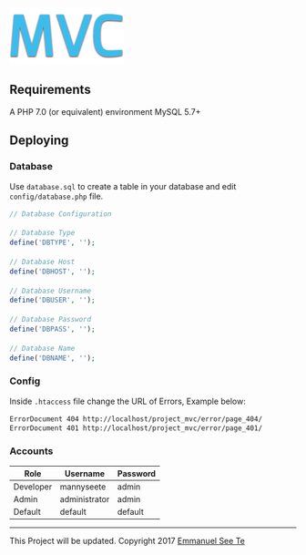 ![alt text](https://github.com/Twiistrz/Project-MVC/blob/master/assets/img/logo.png)

Requirements
------------
A PHP 7.0 (or equivalent) environment
MySQL 5.7+

Deploying
------------
### Database
Use `database.sql` to create a table in your database and edit `config/database.php` file.
```php
// Database Configuration

// Database Type
define('DBTYPE', '');

// Database Host
define('DBHOST', '');

// Database Username
define('DBUSER', '');

// Database Password
define('DBPASS', '');

// Database Name
define('DBNAME', '');
```

### Config
Inside `.htaccess` file change the URL of Errors, Example below:
```htaccess
ErrorDocument 404 http://localhost/project_mvc/error/page_404/
ErrorDocument 401 http://localhost/project_mvc/error/page_401/
```

### Accounts
| Role          | Username      | Password  |
| ------------- | ------------- | --------- |
| Developer     | mannyseete    | admin     |
| Admin         | administrator | admin     |
| Default       | default       | default   |

------------
This Project will be updated.
Copyright 2017 [Emmanuel See Te](https://emmanuelseete.xyz)
